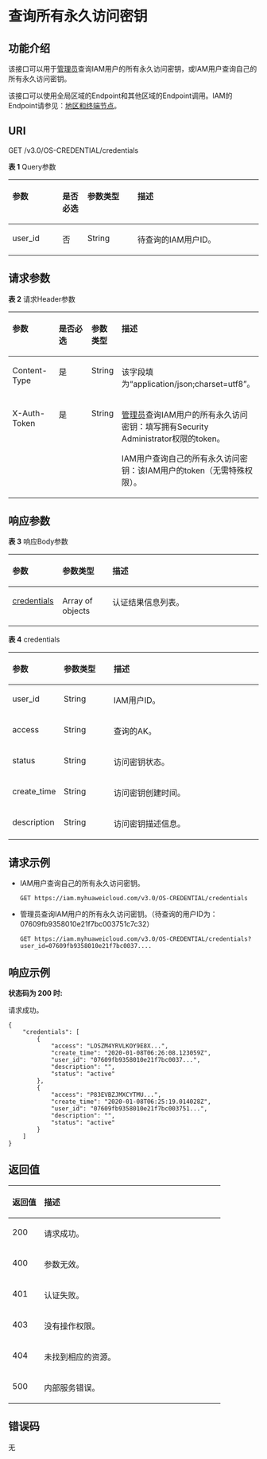 # 查询所有永久访问密钥<a name="iam_03_0003"></a>

## 功能介绍<a name="zh-cn_topic_0221482413_section1936218714203"></a>

该接口可以用于[管理员](https://support.huaweicloud.com/usermanual-iam/iam_01_0001.html)查询IAM用户的所有永久访问密钥，或IAM用户查询自己的所有永久访问密钥。

该接口可以使用全局区域的Endpoint和其他区域的Endpoint调用。IAM的Endpoint请参见：[地区和终端节点](https://developer.huaweicloud.com/endpoint?IAM)。

## URI<a name="zh-cn_topic_0221482413_section1336367192012"></a>

GET /v3.0/OS-CREDENTIAL/credentials

**表 1**  Query参数

<a name="zh-cn_topic_0221482413_table1536410711201"></a>
<table><thead align="left"><tr id="zh-cn_topic_0221482413_row1736312732014"><th class="cellrowborder" valign="top" width="20%" id="mcps1.2.5.1.1"><p id="zh-cn_topic_0221482413_p83642782010"><a name="zh-cn_topic_0221482413_p83642782010"></a><a name="zh-cn_topic_0221482413_p83642782010"></a>参数</p>
</th>
<th class="cellrowborder" valign="top" width="10%" id="mcps1.2.5.1.2"><p id="zh-cn_topic_0221482413_p13364773202"><a name="zh-cn_topic_0221482413_p13364773202"></a><a name="zh-cn_topic_0221482413_p13364773202"></a>是否必选</p>
</th>
<th class="cellrowborder" valign="top" width="20%" id="mcps1.2.5.1.3"><p id="zh-cn_topic_0221482413_p8364871203"><a name="zh-cn_topic_0221482413_p8364871203"></a><a name="zh-cn_topic_0221482413_p8364871203"></a>参数类型</p>
</th>
<th class="cellrowborder" valign="top" width="50%" id="mcps1.2.5.1.4"><p id="zh-cn_topic_0221482413_p236417717201"><a name="zh-cn_topic_0221482413_p236417717201"></a><a name="zh-cn_topic_0221482413_p236417717201"></a>描述</p>
</th>
</tr>
</thead>
<tbody><tr id="zh-cn_topic_0221482413_row136377172019"><td class="cellrowborder" valign="top" width="20%" headers="mcps1.2.5.1.1 "><p id="zh-cn_topic_0221482413_p93641071202"><a name="zh-cn_topic_0221482413_p93641071202"></a><a name="zh-cn_topic_0221482413_p93641071202"></a>user_id</p>
</td>
<td class="cellrowborder" valign="top" width="10%" headers="mcps1.2.5.1.2 "><p id="zh-cn_topic_0221482413_p8364674206"><a name="zh-cn_topic_0221482413_p8364674206"></a><a name="zh-cn_topic_0221482413_p8364674206"></a>否</p>
</td>
<td class="cellrowborder" valign="top" width="20%" headers="mcps1.2.5.1.3 "><p id="zh-cn_topic_0221482413_p1036577182014"><a name="zh-cn_topic_0221482413_p1036577182014"></a><a name="zh-cn_topic_0221482413_p1036577182014"></a>String</p>
</td>
<td class="cellrowborder" valign="top" width="50%" headers="mcps1.2.5.1.4 "><p id="zh-cn_topic_0221482413_p20365873203"><a name="zh-cn_topic_0221482413_p20365873203"></a><a name="zh-cn_topic_0221482413_p20365873203"></a>待查询的IAM用户ID。</p>
</td>
</tr>
</tbody>
</table>

## 请求参数<a name="zh-cn_topic_0221482413_section43652711200"></a>

**表 2**  请求Header参数

<a name="zh-cn_topic_0221482413_HeaderParameter"></a>
<table><thead align="left"><tr id="zh-cn_topic_0221482413_row43656716202"><th class="cellrowborder" valign="top" width="20%" id="mcps1.2.5.1.1"><p id="zh-cn_topic_0221482413_p203663712019"><a name="zh-cn_topic_0221482413_p203663712019"></a><a name="zh-cn_topic_0221482413_p203663712019"></a>参数</p>
</th>
<th class="cellrowborder" valign="top" width="20%" id="mcps1.2.5.1.2"><p id="zh-cn_topic_0221482413_p133661377204"><a name="zh-cn_topic_0221482413_p133661377204"></a><a name="zh-cn_topic_0221482413_p133661377204"></a>是否必选</p>
</th>
<th class="cellrowborder" valign="top" width="10%" id="mcps1.2.5.1.3"><p id="zh-cn_topic_0221482413_p13662715209"><a name="zh-cn_topic_0221482413_p13662715209"></a><a name="zh-cn_topic_0221482413_p13662715209"></a>参数类型</p>
</th>
<th class="cellrowborder" valign="top" width="50%" id="mcps1.2.5.1.4"><p id="zh-cn_topic_0221482413_p1736611719203"><a name="zh-cn_topic_0221482413_p1736611719203"></a><a name="zh-cn_topic_0221482413_p1736611719203"></a>描述</p>
</th>
</tr>
</thead>
<tbody><tr id="zh-cn_topic_0221482413_row1136567132015"><td class="cellrowborder" valign="top" width="20%" headers="mcps1.2.5.1.1 "><p id="zh-cn_topic_0221482413_p1536687102014"><a name="zh-cn_topic_0221482413_p1536687102014"></a><a name="zh-cn_topic_0221482413_p1536687102014"></a>Content-Type</p>
</td>
<td class="cellrowborder" valign="top" width="20%" headers="mcps1.2.5.1.2 "><p id="zh-cn_topic_0221482413_p153661976209"><a name="zh-cn_topic_0221482413_p153661976209"></a><a name="zh-cn_topic_0221482413_p153661976209"></a>是</p>
</td>
<td class="cellrowborder" valign="top" width="10%" headers="mcps1.2.5.1.3 "><p id="zh-cn_topic_0221482413_p636619715207"><a name="zh-cn_topic_0221482413_p636619715207"></a><a name="zh-cn_topic_0221482413_p636619715207"></a>String</p>
</td>
<td class="cellrowborder" valign="top" width="50%" headers="mcps1.2.5.1.4 "><p id="zh-cn_topic_0221482413_p63671878209"><a name="zh-cn_topic_0221482413_p63671878209"></a><a name="zh-cn_topic_0221482413_p63671878209"></a>该字段填为“application/json;charset=utf8”。</p>
</td>
</tr>
<tr id="zh-cn_topic_0221482413_row1436519711206"><td class="cellrowborder" valign="top" width="20%" headers="mcps1.2.5.1.1 "><p id="zh-cn_topic_0221482413_p1736712717209"><a name="zh-cn_topic_0221482413_p1736712717209"></a><a name="zh-cn_topic_0221482413_p1736712717209"></a>X-Auth-Token</p>
</td>
<td class="cellrowborder" valign="top" width="20%" headers="mcps1.2.5.1.2 "><p id="zh-cn_topic_0221482413_p436787192013"><a name="zh-cn_topic_0221482413_p436787192013"></a><a name="zh-cn_topic_0221482413_p436787192013"></a>是</p>
</td>
<td class="cellrowborder" valign="top" width="10%" headers="mcps1.2.5.1.3 "><p id="zh-cn_topic_0221482413_p19367274202"><a name="zh-cn_topic_0221482413_p19367274202"></a><a name="zh-cn_topic_0221482413_p19367274202"></a>String</p>
</td>
<td class="cellrowborder" valign="top" width="50%" headers="mcps1.2.5.1.4 "><p id="zh-cn_topic_0221482413_p1736711720207"><a name="zh-cn_topic_0221482413_p1736711720207"></a><a name="zh-cn_topic_0221482413_p1736711720207"></a><a href="https://support.huaweicloud.com/usermanual-iam/iam_01_0001.html" target="_blank" rel="noopener noreferrer">管理员</a>查询IAM用户的所有永久访问密钥：填写拥有Security Administrator权限的token。</p>
<p id="zh-cn_topic_0221482413_p1036716782014"><a name="zh-cn_topic_0221482413_p1036716782014"></a><a name="zh-cn_topic_0221482413_p1036716782014"></a>IAM用户查询自己的所有永久访问密钥：该IAM用户的token（无需特殊权限）。</p>
</td>
</tr>
</tbody>
</table>

## 响应参数<a name="zh-cn_topic_0221482413_section136757102010"></a>

**表 3**  响应Body参数

<a name="zh-cn_topic_0221482413_responseParameter"></a>
<table><thead align="left"><tr id="zh-cn_topic_0221482413_row1836811720202"><th class="cellrowborder" valign="top" width="20%" id="mcps1.2.4.1.1"><p id="zh-cn_topic_0221482413_p183680792018"><a name="zh-cn_topic_0221482413_p183680792018"></a><a name="zh-cn_topic_0221482413_p183680792018"></a>参数</p>
</th>
<th class="cellrowborder" valign="top" width="20%" id="mcps1.2.4.1.2"><p id="zh-cn_topic_0221482413_p153682732016"><a name="zh-cn_topic_0221482413_p153682732016"></a><a name="zh-cn_topic_0221482413_p153682732016"></a>参数类型</p>
</th>
<th class="cellrowborder" valign="top" width="60%" id="mcps1.2.4.1.3"><p id="zh-cn_topic_0221482413_p7368871207"><a name="zh-cn_topic_0221482413_p7368871207"></a><a name="zh-cn_topic_0221482413_p7368871207"></a>描述</p>
</th>
</tr>
</thead>
<tbody><tr id="zh-cn_topic_0221482413_row133681178204"><td class="cellrowborder" valign="top" width="20%" headers="mcps1.2.4.1.1 "><p id="zh-cn_topic_0221482413_p436811715205"><a name="zh-cn_topic_0221482413_p436811715205"></a><a name="zh-cn_topic_0221482413_p436811715205"></a><a href="#zh-cn_topic_0221482413_response_Rs43CredentialsArritem">credentials</a></p>
</td>
<td class="cellrowborder" valign="top" width="20%" headers="mcps1.2.4.1.2 "><p id="zh-cn_topic_0221482413_p336910782010"><a name="zh-cn_topic_0221482413_p336910782010"></a><a name="zh-cn_topic_0221482413_p336910782010"></a>Array of objects</p>
</td>
<td class="cellrowborder" valign="top" width="60%" headers="mcps1.2.4.1.3 "><p id="zh-cn_topic_0221482413_p1836915742014"><a name="zh-cn_topic_0221482413_p1836915742014"></a><a name="zh-cn_topic_0221482413_p1836915742014"></a>认证结果信息列表。</p>
</td>
</tr>
</tbody>
</table>

**表 4**  credentials

<a name="zh-cn_topic_0221482413_response_Rs43CredentialsArritem"></a>
<table><thead align="left"><tr id="zh-cn_topic_0221482413_row136913713207"><th class="cellrowborder" valign="top" width="20%" id="mcps1.2.4.1.1"><p id="zh-cn_topic_0221482413_p13691075206"><a name="zh-cn_topic_0221482413_p13691075206"></a><a name="zh-cn_topic_0221482413_p13691075206"></a>参数</p>
</th>
<th class="cellrowborder" valign="top" width="20%" id="mcps1.2.4.1.2"><p id="zh-cn_topic_0221482413_p337011752013"><a name="zh-cn_topic_0221482413_p337011752013"></a><a name="zh-cn_topic_0221482413_p337011752013"></a>参数类型</p>
</th>
<th class="cellrowborder" valign="top" width="60%" id="mcps1.2.4.1.3"><p id="zh-cn_topic_0221482413_p103709712203"><a name="zh-cn_topic_0221482413_p103709712203"></a><a name="zh-cn_topic_0221482413_p103709712203"></a>描述</p>
</th>
</tr>
</thead>
<tbody><tr id="zh-cn_topic_0221482413_row23698713208"><td class="cellrowborder" valign="top" width="20%" headers="mcps1.2.4.1.1 "><p id="zh-cn_topic_0221482413_p33701176204"><a name="zh-cn_topic_0221482413_p33701176204"></a><a name="zh-cn_topic_0221482413_p33701176204"></a>user_id</p>
</td>
<td class="cellrowborder" valign="top" width="20%" headers="mcps1.2.4.1.2 "><p id="zh-cn_topic_0221482413_p1537014712016"><a name="zh-cn_topic_0221482413_p1537014712016"></a><a name="zh-cn_topic_0221482413_p1537014712016"></a>String</p>
</td>
<td class="cellrowborder" valign="top" width="60%" headers="mcps1.2.4.1.3 "><p id="zh-cn_topic_0221482413_p737047102017"><a name="zh-cn_topic_0221482413_p737047102017"></a><a name="zh-cn_topic_0221482413_p737047102017"></a>IAM用户ID。</p>
</td>
</tr>
<tr id="zh-cn_topic_0221482413_row12369147112012"><td class="cellrowborder" valign="top" width="20%" headers="mcps1.2.4.1.1 "><p id="zh-cn_topic_0221482413_p163701274208"><a name="zh-cn_topic_0221482413_p163701274208"></a><a name="zh-cn_topic_0221482413_p163701274208"></a>access</p>
</td>
<td class="cellrowborder" valign="top" width="20%" headers="mcps1.2.4.1.2 "><p id="zh-cn_topic_0221482413_p4370127112010"><a name="zh-cn_topic_0221482413_p4370127112010"></a><a name="zh-cn_topic_0221482413_p4370127112010"></a>String</p>
</td>
<td class="cellrowborder" valign="top" width="60%" headers="mcps1.2.4.1.3 "><p id="zh-cn_topic_0221482413_p203712719205"><a name="zh-cn_topic_0221482413_p203712719205"></a><a name="zh-cn_topic_0221482413_p203712719205"></a>查询的AK。</p>
</td>
</tr>
<tr id="zh-cn_topic_0221482413_row1736915718205"><td class="cellrowborder" valign="top" width="20%" headers="mcps1.2.4.1.1 "><p id="zh-cn_topic_0221482413_p13711477203"><a name="zh-cn_topic_0221482413_p13711477203"></a><a name="zh-cn_topic_0221482413_p13711477203"></a>status</p>
</td>
<td class="cellrowborder" valign="top" width="20%" headers="mcps1.2.4.1.2 "><p id="zh-cn_topic_0221482413_p937137182012"><a name="zh-cn_topic_0221482413_p937137182012"></a><a name="zh-cn_topic_0221482413_p937137182012"></a>String</p>
</td>
<td class="cellrowborder" valign="top" width="60%" headers="mcps1.2.4.1.3 "><p id="zh-cn_topic_0221482413_p537116782011"><a name="zh-cn_topic_0221482413_p537116782011"></a><a name="zh-cn_topic_0221482413_p537116782011"></a>访问密钥状态。</p>
</td>
</tr>
<tr id="zh-cn_topic_0221482413_row1036910782016"><td class="cellrowborder" valign="top" width="20%" headers="mcps1.2.4.1.1 "><p id="zh-cn_topic_0221482413_p1637119712202"><a name="zh-cn_topic_0221482413_p1637119712202"></a><a name="zh-cn_topic_0221482413_p1637119712202"></a>create_time</p>
</td>
<td class="cellrowborder" valign="top" width="20%" headers="mcps1.2.4.1.2 "><p id="zh-cn_topic_0221482413_p237114717206"><a name="zh-cn_topic_0221482413_p237114717206"></a><a name="zh-cn_topic_0221482413_p237114717206"></a>String</p>
</td>
<td class="cellrowborder" valign="top" width="60%" headers="mcps1.2.4.1.3 "><p id="zh-cn_topic_0221482413_p9371972203"><a name="zh-cn_topic_0221482413_p9371972203"></a><a name="zh-cn_topic_0221482413_p9371972203"></a>访问密钥创建时间。</p>
</td>
</tr>
<tr id="zh-cn_topic_0221482413_row93691078201"><td class="cellrowborder" valign="top" width="20%" headers="mcps1.2.4.1.1 "><p id="zh-cn_topic_0221482413_p03719782015"><a name="zh-cn_topic_0221482413_p03719782015"></a><a name="zh-cn_topic_0221482413_p03719782015"></a>description</p>
</td>
<td class="cellrowborder" valign="top" width="20%" headers="mcps1.2.4.1.2 "><p id="zh-cn_topic_0221482413_p2372107142020"><a name="zh-cn_topic_0221482413_p2372107142020"></a><a name="zh-cn_topic_0221482413_p2372107142020"></a>String</p>
</td>
<td class="cellrowborder" valign="top" width="60%" headers="mcps1.2.4.1.3 "><p id="zh-cn_topic_0221482413_p037216762015"><a name="zh-cn_topic_0221482413_p037216762015"></a><a name="zh-cn_topic_0221482413_p037216762015"></a>访问密钥描述信息。</p>
</td>
</tr>
</tbody>
</table>

## 请求示例<a name="zh-cn_topic_0221482413_section637216762011"></a>

-   IAM用户查询自己的所有永久访问密钥。

    ```
    GET https://iam.myhuaweicloud.com/v3.0/OS-CREDENTIAL/credentials
    ```

-   管理员查询IAM用户的所有永久访问密钥。（待查询的用户ID为：07609fb9358010e21f7bc003751c7c32）

    ```
    GET https://iam.myhuaweicloud.com/v3.0/OS-CREDENTIAL/credentials?user_id=07609fb9358010e21f7bc0037....
    ```


## 响应示例<a name="zh-cn_topic_0221482413_section7373127132019"></a>

**状态码为 200 时:**

请求成功。

```
{
    "credentials": [
        {
            "access": "LOSZM4YRVLKOY9E8X...",
            "create_time": "2020-01-08T06:26:08.123059Z",
            "user_id": "07609fb9358010e21f7bc0037...",
            "description": "",
            "status": "active"
        },
        {
            "access": "P83EVBZJMXCYTMU...",
            "create_time": "2020-01-08T06:25:19.014028Z",
            "user_id": "07609fb9358010e21f7bc003751...",
            "description": "",
            "status": "active"
        }
    ]
}
```

## 返回值<a name="zh-cn_topic_0221482413_section1537519742012"></a>

<a name="zh-cn_topic_0221482413_table2423"></a>
<table><thead align="left"><tr id="zh-cn_topic_0221482413_row73761179209"><th class="cellrowborder" valign="top" width="15%" id="mcps1.1.3.1.1"><p id="zh-cn_topic_0221482413_p237613714207"><a name="zh-cn_topic_0221482413_p237613714207"></a><a name="zh-cn_topic_0221482413_p237613714207"></a>返回值</p>
</th>
<th class="cellrowborder" valign="top" width="85%" id="mcps1.1.3.1.2"><p id="zh-cn_topic_0221482413_p13376117182014"><a name="zh-cn_topic_0221482413_p13376117182014"></a><a name="zh-cn_topic_0221482413_p13376117182014"></a>描述</p>
</th>
</tr>
</thead>
<tbody><tr id="zh-cn_topic_0221482413_row1337614792011"><td class="cellrowborder" valign="top" width="15%" headers="mcps1.1.3.1.1 "><p id="zh-cn_topic_0221482413_p1537647172012"><a name="zh-cn_topic_0221482413_p1537647172012"></a><a name="zh-cn_topic_0221482413_p1537647172012"></a>200</p>
</td>
<td class="cellrowborder" valign="top" width="85%" headers="mcps1.1.3.1.2 "><p id="zh-cn_topic_0221482413_p13376197192015"><a name="zh-cn_topic_0221482413_p13376197192015"></a><a name="zh-cn_topic_0221482413_p13376197192015"></a>请求成功。</p>
</td>
</tr>
<tr id="zh-cn_topic_0221482413_row0376167112013"><td class="cellrowborder" valign="top" width="15%" headers="mcps1.1.3.1.1 "><p id="zh-cn_topic_0221482413_p133771572209"><a name="zh-cn_topic_0221482413_p133771572209"></a><a name="zh-cn_topic_0221482413_p133771572209"></a>400</p>
</td>
<td class="cellrowborder" valign="top" width="85%" headers="mcps1.1.3.1.2 "><p id="zh-cn_topic_0221482413_p113778717200"><a name="zh-cn_topic_0221482413_p113778717200"></a><a name="zh-cn_topic_0221482413_p113778717200"></a>参数无效。</p>
</td>
</tr>
<tr id="zh-cn_topic_0221482413_row103761776204"><td class="cellrowborder" valign="top" width="15%" headers="mcps1.1.3.1.1 "><p id="zh-cn_topic_0221482413_p03778742011"><a name="zh-cn_topic_0221482413_p03778742011"></a><a name="zh-cn_topic_0221482413_p03778742011"></a>401</p>
</td>
<td class="cellrowborder" valign="top" width="85%" headers="mcps1.1.3.1.2 "><p id="zh-cn_topic_0221482413_p1937713702014"><a name="zh-cn_topic_0221482413_p1937713702014"></a><a name="zh-cn_topic_0221482413_p1937713702014"></a>认证失败。</p>
</td>
</tr>
<tr id="zh-cn_topic_0221482413_row73761374204"><td class="cellrowborder" valign="top" width="15%" headers="mcps1.1.3.1.1 "><p id="zh-cn_topic_0221482413_p7377778209"><a name="zh-cn_topic_0221482413_p7377778209"></a><a name="zh-cn_topic_0221482413_p7377778209"></a>403</p>
</td>
<td class="cellrowborder" valign="top" width="85%" headers="mcps1.1.3.1.2 "><p id="zh-cn_topic_0221482413_p163774713202"><a name="zh-cn_topic_0221482413_p163774713202"></a><a name="zh-cn_topic_0221482413_p163774713202"></a>没有操作权限。</p>
</td>
</tr>
<tr id="zh-cn_topic_0221482413_row93768752016"><td class="cellrowborder" valign="top" width="15%" headers="mcps1.1.3.1.1 "><p id="zh-cn_topic_0221482413_p93771471208"><a name="zh-cn_topic_0221482413_p93771471208"></a><a name="zh-cn_topic_0221482413_p93771471208"></a>404</p>
</td>
<td class="cellrowborder" valign="top" width="85%" headers="mcps1.1.3.1.2 "><p id="zh-cn_topic_0221482413_p1337715716204"><a name="zh-cn_topic_0221482413_p1337715716204"></a><a name="zh-cn_topic_0221482413_p1337715716204"></a>未找到相应的资源。</p>
</td>
</tr>
<tr id="zh-cn_topic_0221482413_row1537687162012"><td class="cellrowborder" valign="top" width="15%" headers="mcps1.1.3.1.1 "><p id="zh-cn_topic_0221482413_p1837818712018"><a name="zh-cn_topic_0221482413_p1837818712018"></a><a name="zh-cn_topic_0221482413_p1837818712018"></a>500</p>
</td>
<td class="cellrowborder" valign="top" width="85%" headers="mcps1.1.3.1.2 "><p id="zh-cn_topic_0221482413_p1037857182011"><a name="zh-cn_topic_0221482413_p1037857182011"></a><a name="zh-cn_topic_0221482413_p1037857182011"></a>内部服务错误。</p>
</td>
</tr>
</tbody>
</table>

## 错误码<a name="zh-cn_topic_0221482413_section163782720204"></a>

无

